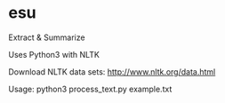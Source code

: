 # esu
Extract &amp; Summarize

Uses Python3 with NLTK

Download NLTK data sets: http://www.nltk.org/data.html

Usage: python3 process_text.py example.txt
